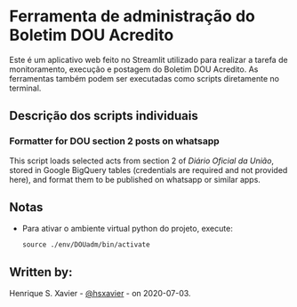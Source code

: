 # Ferramenta de administração do Boletim DOU Acredito

Este é um aplicativo web feito no Streamlit utilizado para realizar a tarefa de monitoramento,
execução e postagem do Boletim DOU Acredito. As ferramentas também podem ser executadas como
scripts diretamente no terminal.

## Descrição dos scripts individuais

### Formatter for DOU section 2 posts on whatsapp

This script loads selected acts from section 2 of _Diário Oficial da União_, stored in
Google BigQuery tables (credentials are required and not provided here), and format them
to be published on whatsapp or similar apps.

## Notas

* Para ativar o ambiente virtual python do projeto, execute:

      source ./env/DOUadm/bin/activate

## Written by:

Henrique S. Xavier - [@hsxavier](https://github.com/hsxavier) -  on 2020-07-03.

